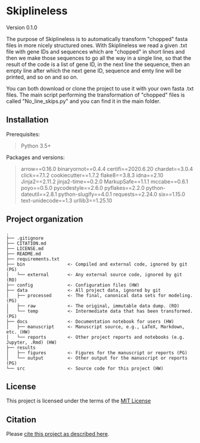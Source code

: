 # Skiplineless

Version 0.1.0

The purpose of Skiplineless is to automatically transform "chopped" fasta files in more nicely structured ones. 
With Skiplineless we read a given .txt file with gene IDs and sequences which are "chopped" in short lines and then we make those sequences to go
all the way in a single line, so that the result of the code is a list of gene ID, in the next line the sequence, then an empty line after which 
the next gene ID, sequence and emty line will be printed, and so on and so on.

You can both download or clone the project to use it with your own fasta .txt files.
The main script performing the transformation of "chopped" files is called "No_line_skips.py" and you can find it in the main folder.

## Installation

Prerequisites:
> Python 3.5+

Packages and versions:
> arrow==0.16.0
> binaryornot==0.4.4
> certifi==2020.6.20
> chardet==3.0.4
> click==7.1.2
> cookiecutter==1.7.2
> flake8==3.8.3
> idna==2.10
> Jinja2==2.11.2
> jinja2-time==0.2.0
> MarkupSafe==1.1.1
> mccabe==0.6.1
> poyo==0.5.0
> pycodestyle==2.6.0
> pyflakes==2.2.0
> python-dateutil==2.8.1
> python-slugify==4.0.1
> requests==2.24.0
> six==1.15.0
> text-unidecode==1.3
> urllib3==1.25.10


## Project organization

```
.
├── .gitignore
├── CITATION.md
├── LICENSE.md
├── README.md
├── requirements.txt
├── bin                <- Compiled and external code, ignored by git (PG)
│   └── external       <- Any external source code, ignored by git (RO)
├── config             <- Configuration files (HW)
├── data               <- All project data, ignored by git
│   ├── processed      <- The final, canonical data sets for modeling. (PG)
│   ├── raw            <- The original, immutable data dump. (RO)
│   └── temp           <- Intermediate data that has been transformed. (PG)
├── docs               <- Documentation notebook for users (HW)
│   ├── manuscript     <- Manuscript source, e.g., LaTeX, Markdown, etc. (HW)
│   └── reports        <- Other project reports and notebooks (e.g. Jupyter, .Rmd) (HW)
├── results
│   ├── figures        <- Figures for the manuscript or reports (PG)
│   └── output         <- Other output for the manuscript or reports (PG)
└── src                <- Source code for this project (HW)

```


## License

This project is licensed under the terms of the [MIT License](/LICENSE.md)

## Citation

Please [cite this project as described here](/CITATION.md).
